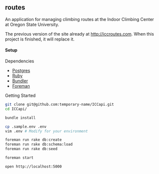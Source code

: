## routes
An application for managing climbing routes at the Indoor Climbing Center at Oregon State University.

The previous version of the site already at http://iccroutes.com. When this project is finished, it will replace it.

#### Setup
Dependencies
- [Postgres](http://www.postgresql.org)
- [Ruby](https://www.ruby-lang.org/en/)
- [Bundler](http://bundler.io)
- [Foreman](https://github.com/ddollar/foreman)

Getting Started
```sh
git clone git@github.com:temporary-name/ICCapi.git
cd ICCapi/

bundle install

cp .sample.env .env
vim .env # Modify for your environment

foreman run rake db:create
foreman run rake db:schema:load
foreman run rake db:seed

foreman start

open http://localhost:5000
```
